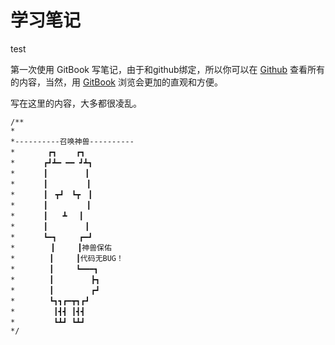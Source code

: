 # 学习笔记

test

第一次使用 GitBook 写笔记，由于和github绑定，所以你可以在 [Github](https://github.com/liangddyy/notes) 查看所有的内容，当然，用 [GitBook](https://liangddyy.gitbooks.io/notes/content/) 浏览会更加的直观和方便。

写在这里的内容，大多都很凌乱。



```
/** 
* 
*----------召唤神兽----------
* 　　   ┏┓ 　　┏┓ 
* 　　  ┏┛┻━ ━━ ┛┻┓ 
* 　　  ┃　　　　　┃ 
* 　　  ┃　　　 　 ┃ 
* 　  　┃　┳┛　┗┳　┃ 
* 　  　┃　　　　  ┃ 
*   　　┃　　┻　 ┃ 
* 　　  ┃　　　　　┃ 
* 　  　┗━┓　　　┏━┛ 
*   　　　┃　　　┃神兽保佑 
* 　　　　┃　　　┃代码无BUG！ 
* 　　　　┃　　　┗━━━┓ 
* 　　　　┃　　　　　┣┓ 
* 　　　　┃　　　　　┏┛ 
* 　　　　┗┓┓┏━┳┓┏┛ 
* 　　　　 ┃┫┫ ┃┫┫ 
* 　　　　 ┗┻┛ ┗┻┛ 
*/  
```



